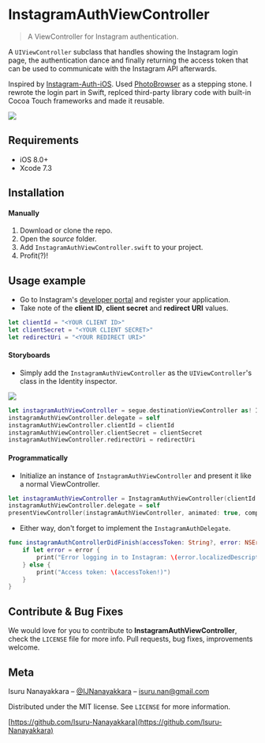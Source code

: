 # InstagramAuthViewController
> A ViewController for Instagram authentication.

A `UIViewController` subclass that handles showing the Instagram login page, the authentication dance and finally returning the access token that can be used to communicate with the Instagram API afterwards.

Inspired by [Instagram-Auth-iOS](https://github.com/Buza/Instagram-Auth-iOS). Used [PhotoBrowser](https://github.com/MoZhouqi/PhotoBrowser) as a stepping stone. I rewrote the login part in Swift, replced third-party library code with built-in Cocoa Touch frameworks and made it reusable.

![](http://i.imgur.com/d69wCaE.jpg)


## Requirements

- iOS 8.0+
- Xcode 7.3

## Installation

#### Manually
1. Download or clone the repo.
2. Open the _source_ folder.
3. Add ```InstagramAuthViewController.swift``` to your project.  
4. Profit(?)!

## Usage example

* Go to Instagram's [developer portal](https://www.instagram.com/developer/) and register your application.
* Take note of the **client ID**, **client secret** and **redirect URI** values.

```swift
let clientId = "<YOUR CLIENT ID>"
let clientSecret = "<YOUR CLIENT SECRET>"
let redirectUri = "<YOUR REDIRECT URI>"
```

#### Storyboards
* Simply add the ```InstagramAuthViewController``` as the ```UIViewController```'s class in the Identity inspector.

![](http://i.imgur.com/7GbxV0j.png)

```swift
let instagramAuthViewController = segue.destinationViewController as! InstagramAuthViewController
instagramAuthViewController.delegate = self
instagramAuthViewController.clientId = clientId
instagramAuthViewController.clientSecret = clientSecret
instagramAuthViewController.redirectUri = redirectUri
```

#### Programmatically

* Initialize an instance of `InstagramAuthViewController` and present it like a normal ViewController.

```swift
let instagramAuthViewController = InstagramAuthViewController(clientId: clientId, clientSecret: clientSecret, redirectUri: redirectUri)
instagramAuthViewController.delegate = self
presentViewController(instagramAuthViewController, animated: true, completion: nil)
```

* Either way, don't forget to implement the ```InstagramAuthDelegate```.

```swift
func instagramAuthControllerDidFinish(accessToken: String?, error: NSError?) {
    if let error = error {
        print("Error logging in to Instagram: \(error.localizedDescription)")
    } else {
        print("Access token: \(accessToken!)")
    }
}
```


## Contribute & Bug Fixes

We would love for you to contribute to **InstagramAuthViewController**, check the ``LICENSE`` file for more info. Pull requests, bug fixes, improvements welcome.

## Meta

Isuru Nanayakkara – [@IJNanayakkara](https://twitter.com/IJNanayakkara) – isuru.nan@gmail.com

Distributed under the MIT license. See ``LICENSE`` for more information.

[https://github.com/Isuru-Nanayakkara](https://github.com/Isuru-Nanayakkara)
